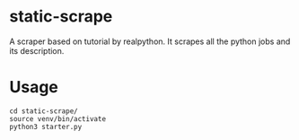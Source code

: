 # static-scrape
A scraper based on tutorial by realpython. It scrapes all the python jobs and its description.

# Usage
    cd static-scrape/
    source venv/bin/activate
    python3 starter.py
